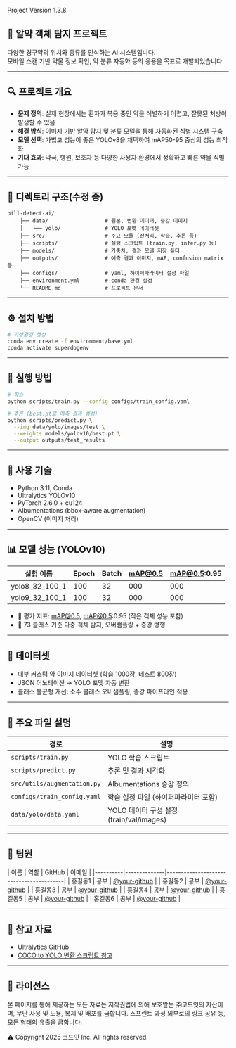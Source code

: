 Project Version 1.3.8

## 💊 알약 객체 탐지 프로젝트

다양한 경구약의 위치와 종류를 인식하는 AI 시스템입니다.  
모바일 스캔 기반 약물 정보 확인, 약 분류 자동화 등의 응용을 목표로 개발되었습니다.

---

## 🔍 프로젝트 개요

- **문제 정의**: 실제 현장에서는 환자가 복용 중인 약을 식별하기 어렵고, 잘못된 처방이 발생할 수 있음  
- **해결 방식**: 이미지 기반 알약 탐지 및 분류 모델을 통해 자동화된 식별 시스템 구축  
- **모델 선택**: 가볍고 성능이 좋은 YOLOv8을 채택하여 mAP50-95 중심의 성능 최적화  
- **기대 효과**: 약국, 병원, 보호자 등 다양한 사용자 환경에서 정확하고 빠른 약물 식별 가능

---

## 📁 디렉토리 구조(수정 중)
```
pill-detect-ai/
    ├── data/                  # 원본, 변환 데이터, 증강 이미지
    │   └── yolo/              # YOLO 포맷 데이터셋
    ├── src/                   # 주요 모듈 (전처리, 학습, 추론 등)
    ├── scripts/               # 실행 스크립트 (train.py, infer.py 등)
    ├── models/                # 가중치, 결과 모델 저장 폴더
    ├── outputs/               # 예측 결과 이미지, mAP, confusion matrix 등
    ├── configs/               # yaml, 하이퍼파라미터 설정 파일
    ├── environment.yml        # conda 환경 설정
    └── README.md              # 프로젝트 문서
```

---

## ⚙️ 설치 방법
```bash
# 가상환경 생성
conda env create -f environment/base.yml
conda activate superdogenv
```

---

## 🚀 실행 방법
```bash
# 학습
python scripts/train.py --config configs/train_config.yaml

# 추론 (best.pt로 예측 결과 생성)
python scripts/predict.py \
  --img data/yolo/images/test \
  --weights models/yolov10/best.pt \
  --output outputs/test_results
```

---

## 🧠 사용 기술

- Python 3.11, Conda
- Ultralytics YOLOv10
- PyTorch 2.6.0 + cu124
- Albumentations (bbox-aware augmentation)
- OpenCV (이미지 처리)

---

## 📊 모델 성능 (YOLOv10)

| 실험 이름         | Epoch | Batch | mAP@0.5 | mAP@0.5:0.95 |
|------------------|--------|-------|---------|--------------|
| yolo8_32_100_1  | 100    | 32    | 000    | 000         |
| yolo9_32_100_1  | 100    | 32    | 000    | 000         |

- 📌 평가 지표: mAP@0.5, mAP@0.5:0.95 (작은 객체 성능 포함)
- 📌 73 클래스 기준 다중 객체 탐지, 오버샘플링 + 증강 병행

---

## 🧪 데이터셋

- 내부 커스텀 약 이미지 데이터셋 (학습 1000장, 테스트 800장)
- JSON 어노테이션 → YOLO 포맷 자동 변환
- 클래스 불균형 개선: 소수 클래스 오버샘플링, 증강 파이프라인 적용

---

## 📂 주요 파일 설명

| 경로                        | 설명                                      |
|-----------------------------|-------------------------------------------|
| `scripts/train.py`          | YOLO 학습 스크립트                        |
| `scripts/predict.py`        | 추론 및 결과 시각화                       |
| `src/utils/augmentation.py` | Albumentations 증강 정의                  |
| `configs/train_config.yaml` | 학습 설정 파일 (하이퍼파라미터 포함)      |
| `data/yolo/data.yaml`       | YOLO 데이터 구성 설정 (train/val/images) |

---

## 👥 팀원

| 이름       | 역할         | GitHub                                 | 이메일 |
|----------|--------------|-----------------------------------------|
| 홍길동1     | 공부        | [@your-github](https://github.com/your-github) |
| 홍길동2     | 공부        | [@your-github](https://github.com/your-github) |
| 홍길동3     | 공부        | [@your-github](https://github.com/your-github) |
| 홍길동4     | 공부        | [@your-github](https://github.com/your-github) |
| 홍길동5     | 공부        | [@your-github](https://github.com/your-github) |
| 홍길동6     | 공부        | [@your-github](https://github.com/your-github) |

---

## 🔗 참고 자료

- [Ultralytics GitHub](https://github.com/ultralytics/ultralytics)
- [COCO to YOLO 변환 스크립트 참고](https://github.com/ultralytics/JSON2YOLO)



---

## 📄 라이선스

 본 페이지를 통해 제공하는 모든 자료는 저작권법에 의해 보호받는 ㈜코드잇의 자산이며, 무단 사용 및 도용, 복제 및 배포를 금합니다. 스프린트 과정 외부로의 링크 공유 등, 모든 형태의 유출을 금합니다.

⚠️ Copyright 2025 코드잇 Inc. All rights reserved.



